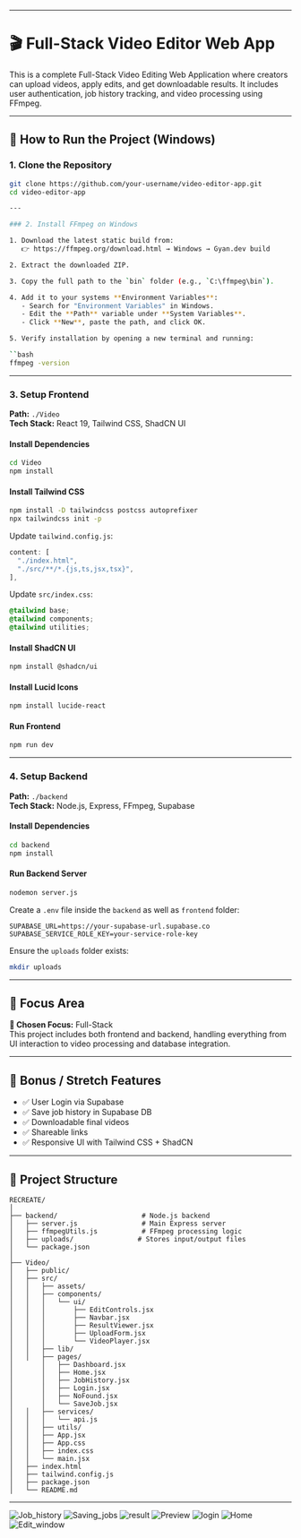 ﻿
---

# 🎬 Full-Stack Video Editor Web App

This is a complete Full-Stack Video Editing Web Application where creators can upload videos, apply edits, and get downloadable results. It includes user authentication, job history tracking, and video processing using FFmpeg.

---

## 🚀 How to Run the Project (Windows)

### 1. Clone the Repository

```bash
git clone https://github.com/your-username/video-editor-app.git
cd video-editor-app

---

### 2. Install FFmpeg on Windows

1. Download the latest static build from:  
   👉 https://ffmpeg.org/download.html → Windows → Gyan.dev build

2. Extract the downloaded ZIP.

3. Copy the full path to the `bin` folder (e.g., `C:\ffmpeg\bin`).

4. Add it to your systems **Environment Variables**:
   - Search for "Environment Variables" in Windows.
   - Edit the **Path** variable under **System Variables**.
   - Click **New**, paste the path, and click OK.

5. Verify installation by opening a new terminal and running:

``bash
ffmpeg -version
```

---

### 3. Setup Frontend

**Path:** `./Video`  
**Tech Stack:** React 19, Tailwind CSS, ShadCN UI

#### Install Dependencies

```bash
cd Video
npm install
```

#### Install Tailwind CSS

```bash
npm install -D tailwindcss postcss autoprefixer
npx tailwindcss init -p
```

Update `tailwind.config.js`:

```js
content: [
  "./index.html",
  "./src/**/*.{js,ts,jsx,tsx}",
],
```

Update `src/index.css`:

```css
@tailwind base;
@tailwind components;
@tailwind utilities;
```

#### Install ShadCN UI

```bash
npm install @shadcn/ui
```

#### Install Lucid Icons

```bash
npm install lucide-react
```

#### Run Frontend

```bash
npm run dev
```

---

### 4. Setup Backend

**Path:** `./backend`  
**Tech Stack:** Node.js, Express, FFmpeg, Supabase

#### Install Dependencies

```bash
cd backend
npm install
```

#### Run Backend Server

```bash
nodemon server.js
```
Create a `.env` file inside the `backend` as well as `frontend` folder:


```env
SUPABASE_URL=https://your-supabase-url.supabase.co
SUPABASE_SERVICE_ROLE_KEY=your-service-role-key
```
Ensure the `uploads` folder exists:

```bash
mkdir uploads
```

---

## 🧩 Focus Area

**🧠 Chosen Focus:** Full-Stack  
This project includes both frontend and backend, handling everything from UI interaction to video processing and database integration.

---

## 🌟 Bonus / Stretch Features

- ✅ User Login via Supabase  
- ✅ Save job history in Supabase DB  
- ✅ Downloadable final videos  
- ✅ Shareable links   
- ✅ Responsive UI with Tailwind CSS + ShadCN

---

## 📁 Project Structure

```
RECREATE/
│
├── backend/                     # Node.js backend
│   ├── server.js                # Main Express server
│   ├── ffmpegUtils.js           # FFmpeg processing logic
│   ├── uploads/                # Stores input/output files
│   └── package.json 
│
├── Video/
│   ├── public/
│   ├── src/
│   │   ├── assets/
│   │   ├── components/
│   │   │   └── ui/
│   │   │       ├── EditControls.jsx
│   │   │       ├── Navbar.jsx
│   │   │       ├── ResultViewer.jsx
│   │   │       ├── UploadForm.jsx
│   │   │       └── VideoPlayer.jsx
│   │   ├── lib/
│   │   ├── pages/
│       │   ├── Dashboard.jsx
│       │   ├── Home.jsx
│       │   ├── JobHistory.jsx
│       │   ├── Login.jsx
│       │   ├── NoFound.jsx
│       │   └── SaveJob.jsx
│   │   ├── services/
│   │   │   └── api.js
│   │   ├── utils/
│   │   ├── App.jsx
│   │   ├── App.css
│   │   ├── index.css
│   │   └── main.jsx
│   ├── index.html
│   ├── tailwind.config.js
│   ├── package.json
│   └── README.md
```

---
![Job_history](https://github.com/user-attachments/assets/c15089cb-0dca-4528-8f6a-b75949604eca)
![Saving_jobs](https://github.com/user-attachments/assets/42916508-f31a-474a-b120-834bfb5f579f)
![result](https://github.com/user-attachments/assets/f80a5842-c784-454a-a19f-ddc88623f7eb)
![Preview](https://github.com/user-attachments/assets/af1c1d23-757d-48a0-a774-49410e36ab80)
![login](https://github.com/user-attachments/assets/b917cfe4-5118-43b0-8687-670f264aa8f9)
![Home](https://github.com/user-attachments/assets/656dbfdd-64ec-492b-b8aa-54dd228aeb90)
![Edit_window](https://github.com/user-attachments/assets/eff951db-238a-4e67-9673-59c71a621b84)
